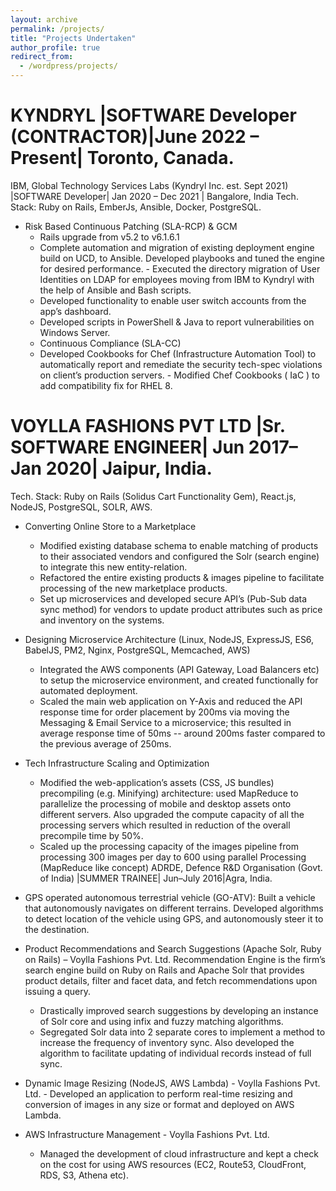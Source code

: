 ```yaml
---
layout: archive
permalink: /projects/
title: "Projects Undertaken"
author_profile: true
redirect_from:
  - /wordpress/projects/
---
```





KYNDRYL |SOFTWARE Developer (CONTRACTOR)|June 2022 – Present| Toronto, Canada.
======

IBM, Global Technology Services Labs (Kyndryl Inc. est. Sept 2021) |SOFTWARE Developer| Jan 2020 – Dec 2021 | Bangalore, India
Tech. Stack:  Ruby on Rails, EmberJs, Ansible, Docker, PostgreSQL. 
* Risk Based Continuous Patching (SLA-RCP) & GCM 
  * Rails upgrade from v5.2 to v6.1.6.1
  * Complete automation and migration of existing deployment engine build on UCD, to     Ansible. Developed playbooks and tuned the engine for desired performance.  - Executed the directory migration of User Identities on LDAP for employees moving        from IBM to Kyndryl with the help of Ansible and Bash scripts. 
  * Developed functionality to enable user switch accounts from the app’s dashboard. 
  * Developed scripts in PowerShell & Java to report vulnerabilities on Windows Server. 
  * Continuous Compliance (SLA-CC)
  * Developed Cookbooks for Chef (Infrastructure Automation Tool) to automatically    report and remediate the security tech-spec violations on client’s production servers. - Modified Chef Cookbooks ( IaC )  to  add  compatibility  fix for  RHEL 8.


VOYLLA FASHIONS PVT LTD |Sr. SOFTWARE ENGINEER| Jun 2017–Jan 2020| Jaipur, India.
======

Tech. Stack: Ruby on Rails (Solidus Cart Functionality Gem), React.js, NodeJS, PostgreSQL, SOLR, AWS. 
* Converting Online Store to a Marketplace  
  * Modified existing database schema to enable matching of products to their associated vendors and configured the Solr (search engine) to integrate this new entity-relation. 
  * Refactored the entire existing products & images pipeline to facilitate processing of the new marketplace products. 
  * Set up microservices and developed secure API’s (Pub-Sub data sync method) for vendors to update product attributes such as price and inventory on the systems.
* Designing Microservice Architecture (Linux, NodeJS, ExpressJS, ES6, BabelJS, PM2, Nginx, PostgreSQL, Memcached, AWS) 
  * Integrated the AWS components (API Gateway, Load Balancers etc) to setup the microservice environment, and created functionally for automated deployment. 
  * Scaled the main web application on Y-Axis and reduced the API response time for order placement by 200ms via moving the Messaging & Email Service to a microservice; this resulted in average response time of 50ms -- around 200ms faster compared to the previous average of 250ms. 
* Tech Infrastructure Scaling and Optimization 
  * Modified the web-application’s assets (CSS, JS bundles) precompiling (e.g. Minifying) architecture: used MapReduce to parallelize the processing of mobile and desktop assets onto different servers. Also upgraded the compute capacity of all the processing servers which resulted in reduction of the overall precompile time by 50%.
  * Scaled up the processing capacity of the images pipeline from processing 300 images per day to 600 using parallel Processing (MapReduce like concept) 
ADRDE, Defence R&D Organisation (Govt. of India) |SUMMER TRAINEE| Jun–July 2016|Agra, India.
* GPS operated autonomous terrestrial vehicle (GO-ATV): Built a vehicle that autonomously navigates on different terrains. Developed algorithms to detect location of the vehicle using GPS, and autonomously steer it to the destination.

* Product Recommendations and Search Suggestions (Apache Solr, Ruby on Rails) – Voylla Fashions Pvt. Ltd. 
Recommendation Engine is the firm’s search engine build on Ruby on Rails and Apache Solr that provides product details, filter and facet data, and fetch recommendations upon issuing a query. 
  * Drastically improved search suggestions by developing an instance of Solr core and using infix and fuzzy matching algorithms. 
  * Segregated Solr data into 2 separate cores to implement a method to increase the frequency of inventory sync. Also developed the algorithm to facilitate updating of individual records instead of full sync. 
* Dynamic Image Resizing (NodeJS, AWS Lambda) - Voylla Fashions Pvt. Ltd. - Developed an application to perform real-time resizing and conversion of images in any size or format and deployed on AWS Lambda. 
* AWS Infrastructure Management - Voylla Fashions Pvt. Ltd. 
  * Managed the development of cloud infrastructure and kept a check on the cost for using AWS resources (EC2, Route53, CloudFront, RDS, S3, Athena etc).  
